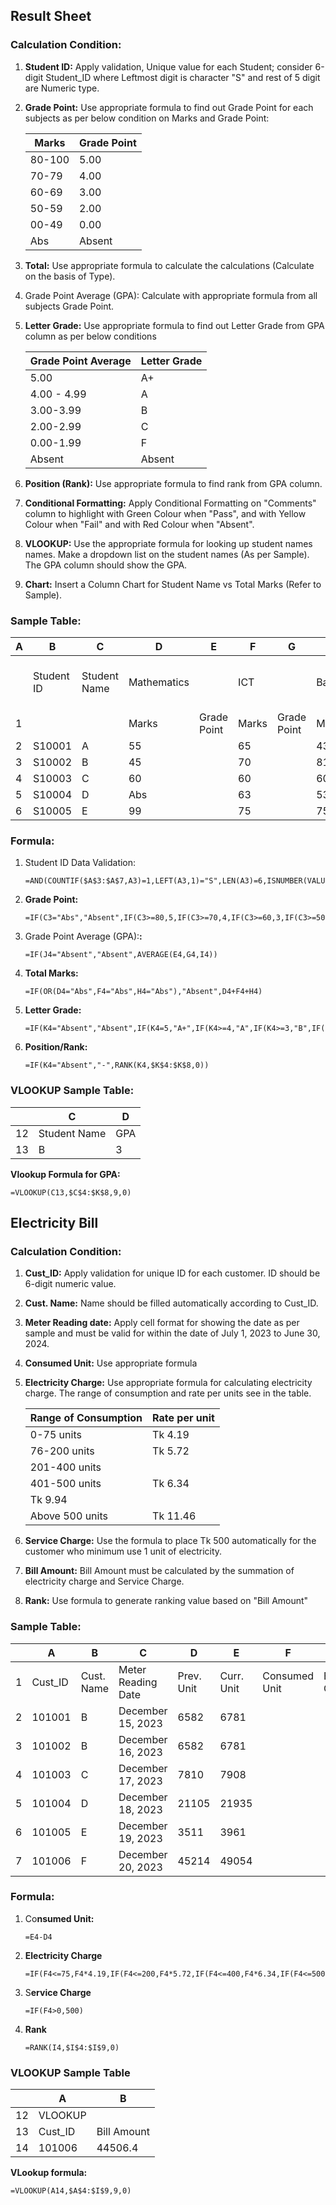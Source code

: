 ## Result Sheet

### Calculation Condition:

1. **Student ID:** Apply validation, Unique value for each Student; consider 6-digit Student_ID where Leftmost digit is character "S" and rest of 5 digit are Numeric type.
2. **Grade Point:** Use appropriate formula to find out Grade Point for each subjects as per below condition on Marks and Grade Point:
    
    
    | Marks | Grade Point |
    | --- | --- |
    | 80-100 | 5.00 |
    | 70-79 | 4.00 |
    | 60-69 | 3.00 |
    | 50-59 | 2.00 |
    | 00-49 | 0.00 |
    | Abs | Absent |
3. **Total:** Use appropriate formula to calculate the calculations (Calculate on the basis of Type).
4. Grade Point Average (GPA): Calculate with appropriate formula from all subjects Grade Point.
5. **Letter Grade:** Use appropriate formula to find out Letter Grade from GPA column as per below conditions
    
    
    | Grade Point Average | Letter Grade |
    | --- | --- |
    | 5.00 | A+ |
    | 4.00 - 4.99 | A |
    | 3.00-3.99 | B |
    | 2.00-2.99 | C |
    | 0.00-1.99 | F |
    | Absent | Absent |
6. **Position (Rank):** Use appropriate formula to find rank from GPA column.
7. **Conditional Formatting:** Apply Conditional Formatting on "Comments" column to highlight with Green Colour when "Pass", and with Yellow Colour when "Fail" and with Red Colour when "Absent".
8. **VLOOKUP:** Use the appropriate formula for looking up student names names. Make a dropdown list on the student names (As per Sample). The GPA column should show the GPA.
9. **Chart:** Insert a Column Chart for Student Name vs Total Marks (Refer to Sample).

### Sample Table:

| A | B | C | D | E | F | G | H | I | J | K | L | M | N |
| --- | --- | --- | --- | --- | --- | --- | --- | --- | --- | --- | --- | --- | --- |
|  | Student ID | Student Name | Mathematics |  | ICT |  | Bangla |  | Total Marks | GPA | Letter Grade | Position | Comment (Pass/ Fail/ Absent) |
| 1 |  |  | Marks | Grade Point | Marks | Grade Point | Marks | Grade Point |  |  |  |  |  |
| 2 | S10001 | A | 55 |  | 65 |  | 43 |  |  |  |  |  |  |
| 3 | S10002 | B | 45 |  | 70 |  | 81 |  |  |  |  |  |  |
| 4 | S10003 | C | 60 |  | 60 |  | 60 |  |  |  |  |  |  |
| 5 | S10004 | D | Abs |  | 63 |  | 53 |  |  |  |  |  |  |
| 6 | S10005 | E | 99 |  | 75 |  | 75 |  |  |  |  |  |  |

### Formula:

1. Student ID Data Validation: 
    
    ```
    =AND(COUNTIF($A$3:$A$7,A3)=1,LEFT(A3,1)="S",LEN(A3)=6,ISNUMBER(VALUE(RIGHT(A3,5))))
    ```
    
2. **Grade Point:** 
    
    ```
    =IF(C3="Abs","Absent",IF(C3>=80,5,IF(C3>=70,4,IF(C3>=60,3,IF(C3>=50,2,IF(C3<50,0))))))
    ```
    
3. Grade Point Average (GPA):**:** 
    
    ```
    =IF(J4="Absent","Absent",AVERAGE(E4,G4,I4))
    ```
    
4. **Total Marks:** 
    
    ```
    =IF(OR(D4="Abs",F4="Abs",H4="Abs"),"Absent",D4+F4+H4)
    ```
    
5. **Letter Grade:** 
    
    ```
    =IF(K4="Absent","Absent",IF(K4=5,"A+",IF(K4>=4,"A",IF(K4>=3,"B",IF(K4>=2,"C",IF(K4>=0,"F"))))))
    ```
    
6. **Position/Rank:** 
    
    ```
    =IF(K4="Absent","-",RANK(K4,$K$4:$K$8,0))
    ```
    

### VLOOKUP Sample Table:

|  | C | D |
| --- | --- | --- |
| 12 | Student Name | GPA |
| 13 | B | 3 |

**Vlookup Formula for GPA:**

```
=VLOOKUP(C13,$C$4:$K$8,9,0)
```

## Electricity  Bill

### Calculation Condition:

1. **Cust_ID:** Apply validation for unique ID for each customer. ID should be 6-digit numeric value.
2. **Cust. Name:** Name should be filled automatically according to Cust_ID.
3. **Meter Reading date:** Apply cell format for showing the date as per sample and must be valid for within the date of July 1, 2023 to June 30, 2024.
4. **Consumed Unit:** Use appropriate formula
5. **Electricity Charge:**
Use appropriate formula for calculating electricity charge. The range of consumption and rate per units see in the table.
    
    
    | Range of Consumption | Rate per unit |
    | --- | --- |
    | 0-75 units | Tk 4.19 |
    | 76-200 units | Tk 5.72 |
    | 201-400 units
    401-500 units | Tk 6.34
    Tk 9.94 |
    | Above 500 units | Tk 11.46 |
6. **Service Charge:** Use the formula to place Tk 500 automatically for the customer who minimum use 1 unit
of electricity.
7. **Bill Amount:** Bill Amount must be calculated by the summation of electricity charge and Service Charge.
8. **Rank:** Use formula to generate ranking value based on "Bill Amount"

### Sample Table:

|  | A | B | C | D | E | F | G | H | I | J |
| --- | --- | --- | --- | --- | --- | --- | --- | --- | --- | --- |
| 1 | Cust_ID | Cust. Name | Meter Reading Date | Prev. Unit | Curr. Unit | Consumed Unit | Electricity Charge | Service Charge | Bill Amount | Rank |
| 2 | 101001 | B | December 15, 2023 | 6582 | 6781 |  |  |  |  |  |
| 3 | 101002 | B | December 16, 2023 | 6582 | 6781 |  |  |  |  |  |
| 4 | 101003 | C | December 17, 2023 | 7810 | 7908 |  |  |  |  |  |
| 5 | 101004 | D | December 18, 2023 | 21105 | 21935 |  |  |  |  |  |
| 6 | 101005 | E | December 19, 2023 | 3511 | 3961 |  |  |  |  |  |
| 7 | 101006 | F | December 20, 2023 | 45214 | 49054 |  |  |  |  |  |

### Formula:

1. Co**nsumed Unit:**
    
    ```
    =E4-D4
    ```
    
2. **Electricity Charge**
    
    ```
    =IF(F4<=75,F4*4.19,IF(F4<=200,F4*5.72,IF(F4<=400,F4*6.34,IF(F4<=500,F4*9.94,IF(F4>500,F4*11.46)))))
    ```
    
3. S**ervice Charge**
    
    ```
    =IF(F4>0,500)
    ```
    
4. **Rank**
    
    ```
    =RANK(I4,$I$4:$I$9,0)
    ```
    

### VLOOKUP Sample Table

|  | A | B |
| --- | --- | --- |
| 12 | VLOOKUP |  |
| 13 | Cust_ID | Bill Amount |
| 14 | 101006 | 44506.4 |

**VLookup formula:**

```
=VLOOKUP(A14,$A$4:$I$9,9,0)
```